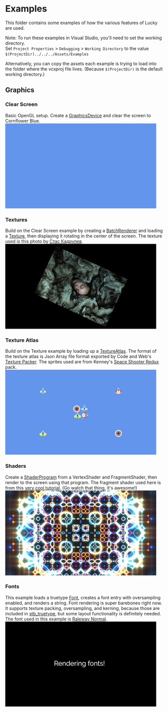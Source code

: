 # Examples
This folder contains some examples of how the various features of Lucky are used.

Note: To run these examples in Visual Studio, you'll need to set the working directory.  
Set `Project Properties` > `Debugging` > `Working Directory` to the value `$(ProjectDir)../../../Assets/Examples`

Alternatively, you can copy the assets each example is trying to load into the folder where the vcxproj file lives. (Because `$(ProjectDir)` is the default working directory.)

## Graphics

### Clear Screen
Basic OpenGL setup. Create a [GraphicsDevice](../Include/Lucky/Graphics/GraphicsDevice.hpp) and clear the screen to Cornflower Blue.  
[![A blank screen for the clear screen example](screenshots/01-ClearScreen-thumb.jpg)](screenshots/01-ClearScreen.jpg)

### Textures
Build on the Clear Screen example by creating a [BatchRenderer](../Include/Lucky/Graphics/BatchRenderer.hpp) and loading a [Texture](../Include/Lucky/Graphics/Texture.hpp), then displaying it rotating in the center of the screen. The texture used is this photo by [Стас Кадрулев](https://unsplash.com/photos/a-person-is-hiding-in-a-tree-trunk-pkAt6ylvkic).  
[![A rotated texture being displayed on a black screen](screenshots/02-Textures-thumb.jpg)](screenshots/02-Textures.jpg)

### Texture Atlas
Build on the Texture example by loading up a [TextureAtlas](../Include/Lucky/Graphics/TextureAtlas.hpp). The format of the texture atlas is Json Array file format exported by Code and Web's [Texture Packer](https://www.codeandweb.com/texturepacker). The sprites used are from Kenney's [Space Shooter Redux](https://kenney.nl/assets/space-shooter-redux) pack.  
[![Spaceships sprites on a blue background](screenshots/03-TextureAtlas-thumb.jpg)](screenshots/03-TextureAtlas.jpg)

### Shaders
Create a [ShaderProgram](../Include/Lucky/Graphics/ShaderProgram.hpp) from a VertexShader and FragmentShader, then render to the screen using that program. The fragment shader used here is from this [very cool tutorial](https://youtu.be/f4s1h2YETNY?si=0uaeJnbRjqDrODS_). (Go watch that thing, it's awesome!)  
[![A trippy neon pattern](screenshots/04-Shaders-thumb.jpg)](screenshots/04-Shaders.jpg)

### Fonts
This example loads a truetype [Font](../Include/Lucky/Graphics/Font.hpp), creates a font entry with oversampling enabled, and renders a string. Font rendering is super barebones right now. It supports texture packing, oversampling, and kerning, because those are included in [stb_truetype](https://github.com/nothings/stb/blob/master/stb_truetype.h), but some layout functionality is definitely needed. The font used in this example is [Raleway Normal](https://www.fontsquirrel.com/fonts/raleway).   
[![White text on a black background](screenshots/05-Fonts-thumb.jpg)](screenshots/05-Fonts.jpg)
